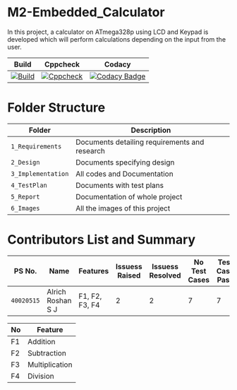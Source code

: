 # M2-Embedded_Calculator
In this project, a calculator on ATmega328p using LCD and Keypad is developed which will perform calculations depending on the input from the user.

| Build | Cppcheck | Codacy |
|---|---|---|
| [![Build](https://github.com/alrichroshan/M2-Embedded_Calculator/actions/workflows/compile.yml/badge.svg)](https://github.com/alrichroshan/M2-Embedded_Calculator/actions/workflows/compile.yml) | [![Cppcheck](https://github.com/alrichroshan/M2-Embedded_Calculator/actions/workflows/cppcheck.yml/badge.svg)](https://github.com/alrichroshan/M2-Embedded_Calculator/actions/workflows/cppcheck.yml) | [![Codacy Badge](https://app.codacy.com/project/badge/Grade/9c25add500a749ae9dd623c148047bc8)](https://www.codacy.com/gh/alrichroshan/M2-Embedded_Calculator/dashboard?utm_source=github.com&amp;utm_medium=referral&amp;utm_content=alrichroshan/M2-Embedded_Calculator&amp;utm_campaign=Badge_Grade) |

# Folder Structure
| Folder | Description |
|---|---|
| `1_Requirements` | Documents detailing requirements and research |
| `2_Design` | Documents specifying design |
| `3_Implementation` | All codes and Documentation |
| `4_TestPlan` | Documents with test plans |
| `5_Report` | Documentation of whole project |
| `6_Images` | All the images of this project |

# Contributors List and Summary
| PS No. | Name | Features | Issuess Raised | Issuess Resolved | No Test Cases | Test Case Pass |
|---|---|---|---|---|---|---|
| `40020515` | Alrich Roshan S J | F1, F2, F3, F4 | 2 | 2 | 7 | 7 |

| No | Feature |
|---|---|
| F1 | Addition |
| F2 | Subtraction |
| F3 | Multiplication |
| F4 | Division |
